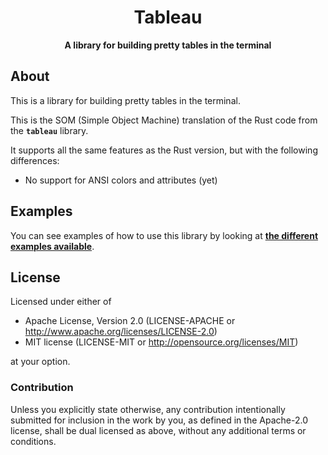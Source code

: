 <div align=center><h1>Tableau</h1></div>
<div align=center><strong>A library for building pretty tables in the terminal</strong></div>

About
-----

This is a library for building pretty tables in the terminal.

This is the SOM (Simple Object Machine) translation of the Rust code from the **`tableau`** library.

It supports all the same features as the Rust version, but with the following differences:

- No support for ANSI colors and attributes (yet)

Examples
--------

You can see examples of how to use this library by looking at [**the different examples available**](https://github.com/Hirevo/tableau/tree/main/som/examples).

License
-------

Licensed under either of

- Apache License, Version 2.0 (LICENSE-APACHE or <http://www.apache.org/licenses/LICENSE-2.0>)
- MIT license (LICENSE-MIT or <http://opensource.org/licenses/MIT>)

at your option.

### Contribution

Unless you explicitly state otherwise, any contribution intentionally submitted for inclusion in the work by you, as defined in the Apache-2.0 license, shall be dual licensed as above, without any additional terms or conditions.

